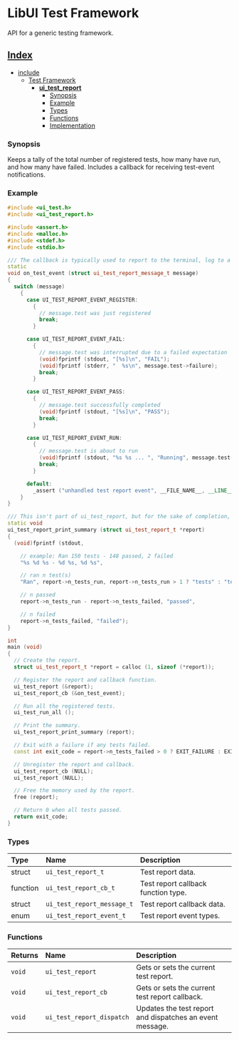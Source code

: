 # LibUI Test Framework

API for a generic testing framework.

## [Index](../README.md)

- [include](../README.md)
  - [Test Framework](./README.md)
    - **[ui_test_report](./ui_test_report.md)**
      - [Synopsis](#synopsis)
      - [Example](#example)
      - [Types](#types)
      - [Functions](#functions)
      - [Implementation](../../src/ui_test/ui_test_report.c)

### Synopsis

Keeps a tally of the total number of registered tests, how many have run, and how many have failed. Includes a
callback for receiving test-event notifications.

### Example

```c++
#include <ui_test.h>
#include <ui_test_report.h>

#include <assert.h>
#include <malloc.h>
#include <stdef.h>
#include <stdio.h>

/// The callback is typically used to report to the terminal, log to a file, notify an IDE or an API for a CI.
static
void on_test_event (struct ui_test_report_message_t message)
{
  switch (message)
    {
      case UI_TEST_REPORT_EVENT_REGISTER:
        {
          // message.test was just registered
          break;
        }

      case UI_TEST_REPORT_EVENT_FAIL:
        {
          // message.test was interrupted due to a failed expectation
          (void)fprintf (stdout, "[%s]\n", "FAIL");
          (void)fprintf (stderr, "  %s\n", message.test->failure);
          break;
        }

      case UI_TEST_REPORT_EVENT_PASS:
        {
          // message.test successfully completed
          (void)fprintf (stdout, "[%s]\n", "PASS");
          break;
        }

      case UI_TEST_REPORT_EVENT_RUN:
        {
          // message.test is about to run
          (void)fprintf (stdout, "%s %s ... ", "Running", message.test->name);
          break;
        }

      default:
        _assert ("unhandled test report event", __FILE_NAME__, __LINE__);
    }
}

/// This isn't part of ui_test_report, but for the sake of completion, you'll likely want to include a summary.
static void
ui_test_report_print_summary (struct ui_test_report_t *report)
{
  (void)fprintf (stdout,

    // example: Ran 150 tests - 148 passed, 2 failed
    "%s %d %s - %d %s, %d %s",

    // ran n test(s)
    "Ran", report->n_tests_run, report->n_tests_run > 1 ? "tests" : "test",

    // n passed
    report->n_tests_run - report->n_tests_failed, "passed",

    // n failed
    report->n_tests_failed, "failed");
}

int
main (void)
{
  // Create the report.
  struct ui_test_report_t *report = calloc (1, sizeof (*report));

  // Register the report and callback function.
  ui_test_report (&report);
  ui_test_report_cb (&on_test_event);

  // Run all the registered tests.
  ui_test_run_all ();

  // Print the summary.
  ui_test_report_print_summary (report);

  // Exit with a failure if any tests failed.
  const int exit_code = report->n_tests_failed > 0 ? EXIT_FAILURE : EXIT_SUCCESS;

  // Unregister the report and callback.
  ui_test_report_cb (NULL);
  ui_test_report (NULL);

  // Free the memory used by the report.
  free (report);

  // Return 0 when all tests passed.
  return exit_code;
}
```

### Types

| Type     | Name                       | Description                         |
|:---------|:---------------------------|:------------------------------------|
| struct   | `ui_test_report_t`         | Test report data.                   |
| function | `ui_test_report_cb_t`      | Test report callback function type. |
| struct   | `ui_test_report_message_t` | Test report callback data.          |
| enum     | `ui_test_report_event_t`   | Test report event types.            |

### Functions

| Returns | Name                      | Description                                              |
|:--------|:--------------------------|:---------------------------------------------------------|
| `void`  | `ui_test_report`          | Gets or sets the current test report.                    |
| `void`  | `ui_test_report_cb`       | Gets or sets the current test report callback.           |
| `void`  | `ui_test_report_dispatch` | Updates the test report and dispatches an event message. |
